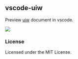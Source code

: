 vscode-uiw
---

Preview [uiw](https://github.com/uiwjs/uiw) document in vscode.

![](https://raw.githubusercontent.com/uiwjs/vscode-uiw/ea1b9090c5ef9c0ba17574b7959b0d6130e2be39/images/uiw.gif)

### License

Licensed under the MIT License.